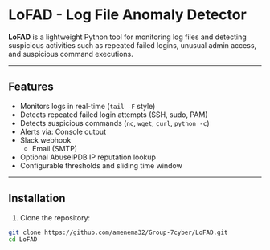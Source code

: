 # LoFAD - Log File Anomaly Detector

**LoFAD** is a lightweight Python tool for monitoring log files and detecting suspicious activities such as repeated failed logins, unusual admin access, and suspicious command executions.

---

## Features

- Monitors logs in real-time (`tail -F` style)
- Detects repeated failed login attempts (SSH, sudo, PAM)
- Detects suspicious commands (`nc`, `wget`, `curl`, `python -c`)
- Alerts via:
Console output
- Slack webhook
  - Email (SMTP)
- Optional AbuseIPDB IP reputation lookup
- Configurable thresholds and sliding time window

---

## Installation

1. Clone the repository:

```bash
git clone https://github.com/amenema32/Group-7cyber/LoFAD.git
cd LoFAD


